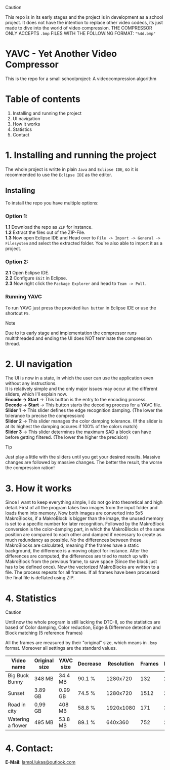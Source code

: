 > [!CAUTION]
> This repo is in its early stages and the project is in development as a school project.
> It does not have the intention to replace other video codecs, its just made to dive into the world of video compression.
> THE COMPRESSOR ONLY ACCEPTS `.bmp` FILES WITH THE FOLLOWING FORMAT: `"%4d.bmp"`

# YAVC - Yet Another Video Compressor #
This is the repo for a small schoolproject: A videocompression algorithm

# Table of contents #
1. Installing and running the project
2. UI navigation
3. How it works
4. Statistics
5. Contact
</ol>

# 1. Installing and running the project #
The whole project is writte in plain `Java` and `Eclipse IDE`, so it is recommended to use the `Eclipse IDE` as the editor.

## Installing ##
To install the repo you have multiple options:

### Option 1: ###
**1.1** Download the repo as `ZIP` for instance.  
**1.2** Extract the files out of the ZIP-File.  
**1.3** Now open Eclipse IDE and Head over to `File -> Import -> General -> Filesystem` and select the extracted folder. You're also able to import it as a project.  

### Option 2: ###
**2.1** Open Eclipse IDE.  
**2.2** Configure `EGit` in Eclipse.  
**2.3** Now right click the `Package Explorer` and head to `Team -> Pull`.  

### Running YAVC ###
To run YAVC just press the provided `Run button` in Eclipse IDE or use the shortcut `F5`.  

> [!NOTE]
> Due to its early stage and implementation the compressor runs multithreaded and ending the UI does NOT terminate the compression thread.

# 2. UI navigation #
The UI is now in a state, in which the user can use the application even without any instructions.  
It is relatively simple and the only major issues may occur at the different sliders, which I'll explain now.  
**Encode -> Start** -> This button is the entry to the encoding process.  
**Decode -> Start** -> This button starts the decoding process for a YAVC file.  
**Slider 1** -> This slider defines the edge recognition damping. (The lower the tolerance to precise the compression)  
**Slider 2** -> This slider manages the color damping tolerance. (If the slider is at its highest the damping occures if 100% of the colors match)  
**Slider 3** -> This slider determines the maximum SAD a block can have before getting filtered. (The lower the higher the precision)

> [!TIP]
> Just play a little with the sliders until you get your desired results. Massive changes are followed by massive changes.
> The better the result, the worse the compression ration!

# 3. How it works #
Since I want to keep everything simple, I do not go into theoretical and high detail.
First of all the program takes two images from the input folder and loads them into memory. Now both images are converted into 5x5 MakroBlocks, if a MakroBlock is bigger than the image, the unused memory is set to a specific number for later recognition. Followed by the MakroBlock conversion is the color-damping part, in which the
MakroBlocks of the same position are compared to each other and damped if necessary to create as much redundancy as possible. No the differences between those MakroBlocks are calculated, meaning if the frames have a static background, the difference is a moving object for instance. After the differences are computed, the
differences are tried to match up with MakroBlock from the previous frame, to save space (Since the block just has to be defined once). Now the vectorized MakroBlocks are written to a file. The process repeats for all frames. If all frames have been processed the final file is deflated
using ZIP.

# 4. Statistics #
> [!Caution]
> Until now the whole program is still lacking the DTC-II, so the statistics are based of Color damping, Color reduction, Edge & Difference detection and Block matching (5 reference Frames)  

All the frames are measured by their "original" size, which means in `.bmp` format. Moreover all settings are the standard values.  
  
|  Video name  | Original size | YAVC size | Decrease | Resolution | Frames | FPS |
|--------------|---------------|-----------|----------|------------|--------|-----|
| Big Buck Bunny | 348 MB | 34.4 MB | 90.1 % | 1280x720 | 132 | 25 |
| Sunset | 3.89 GB | 0.99 GB | 74.5 % | 1280x720 | 1512 | 25 |
| Road in city | 0,99 GB | 408 MB | 58.8 % | 1920x1080 | 171 | 30 |
| Watering a flower | 495 MB | 53.8 MB | 89.1 % | 640x360 | 752 | 25 |

# 4. Contact: #  
**E-Mail:** lampl.lukas@outlook.com
